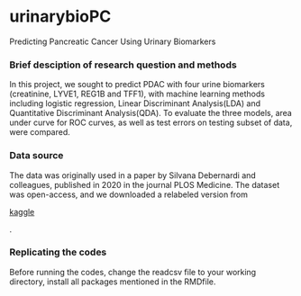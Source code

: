 # urinarybioPC
Predicting Pancreatic Cancer Using Urinary Biomarkers

### Brief desciption of research question and methods
In this project, we sought to predict PDAC with four urine biomarkers (creatinine, LYVE1, REG1B and TFF1), with machine learning methods including logistic regression, Linear Discriminant Analysis(LDA) and Quantitative Discriminant Analysis(QDA). To evaluate the three models, area under curve for ROC curves, as well as test errors on testing subset of data, were compared.  

### Data source
The data was originally used in a paper by Silvana Debernardi and colleagues, published in 2020 in the journal PLOS Medicine. The dataset was open-access, and we downloaded a relabeled version from <p><a href="https://www.kaggle.com/johnjdavisiv/urinary-biomarkers-for-pancreatic-cancer">kaggle</a></p>. 

### Replicating the codes
Before running the codes, change the readcsv file to your working directory, install all packages mentioned in the RMDfile. 
